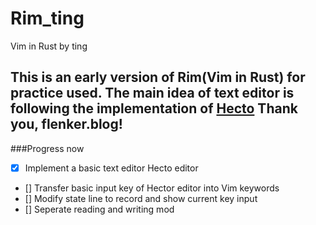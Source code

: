 # Rim_ting
Vim in Rust by ting

This is an early version of Rim(Vim in Rust) for practice used.
The main idea of text editor is following the implementation of [Hecto](!https://www.flenker.blog/hecto/)
Thank you, flenker.blog!
-------
###Progress now
- [x] Implement a basic text editor Hecto editor
- [] Transfer basic input key of Hector editor into Vim keywords
- [] Modify state line to record and show current key input
- [] Seperate reading and writing mod
